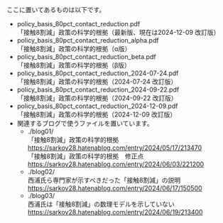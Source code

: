 ここに置いてあるものは以下です。

- policy_basis_80pct_contact_reduction.pdf<br>
「接触8割減」政策の科学的根拠（最新版、現在は2024-12-09 改訂版）
- policy_basis_80pct_contact_reduction_alpha.pdf<br>
「接触8割減」政策の科学的根拠（α版）
- policy_basis_80pct_contact_reduction_beta.pdf<br>
「接触8割減」政策の科学的根拠（β版）
- policy_basis_80pct_contact_reduction_2024-07-24.pdf<br>
「接触8割減」政策の科学的根拠（2024-07-24 改訂版）
- policy_basis_80pct_contact_reduction_2024-09-22.pdf<br>
「接触8割減」政策の科学的根拠（2024-09-22 改訂版）
- policy_basis_80pct_contact_reduction_2024-12-09.pdf<br>
「接触8割減」政策の科学的根拠（2024-12-09 改訂版）
- 関連するブログで使うファイルを置いています。<br>
  - ./blog01/<br>
    「接触8割減」政策の科学的根拠<br>
    https://sarkov28.hatenablog.com/entry/2024/05/17/213470<br>
    「接触8割減」政策の科学的根拠　修正点<br>
    https://sarkov28.hatenablog.com/entry/2024/06/03/221200
  - ./blog02/<br>
    西浦氏ら専門家が示すべきだった「接触8割減」の説明<br>
    https://sarkov28.hatenablog.com/entry/2024/06/17/150500
  - ./blog03/<br>
    西浦氏は「接触8割減」の数理モデルを示していない<br>
    https://sarkov28.hatenablog.com/entry/2024/06/19/213400

